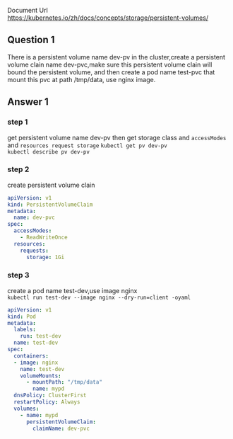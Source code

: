 Document Url  
https://kubernetes.io/zh/docs/concepts/storage/persistent-volumes/
## Question 1
There is a persistent volume name dev-pv in the cluster,create a persistent volume clain name dev-pvc,make sure this persistent volume clain will bound the persistent volume, and then create a pod name test-pvc that mount this pvc at path /tmp/data, use nginx image.

## Answer 1
### step 1
get persistent volume name dev-pv then get storage class and `accessModes` and `resources request storage`
`kubectl get pv dev-pv`  
`kubectl describe pv dev-pv`

### step 2
create persistent volume clain
```yaml
apiVersion: v1
kind: PersistentVolumeClaim
metadata:
  name: dev-pvc
spec:
  accessModes:
    - ReadWriteOnce
  resources:
    requests:
      storage: 1Gi
```
### step 3
create a pod name test-dev,use image nginx  
`kubectl run test-dev --image nginx --dry-run=client -oyaml`
```yaml
apiVersion: v1
kind: Pod
metadata:
  labels:
    run: test-dev
  name: test-dev
spec:
  containers:
  - image: nginx
    name: test-dev
    volumeMounts:
      - mountPath: "/tmp/data"
        name: mypd
  dnsPolicy: ClusterFirst
  restartPolicy: Always
  volumes:
    - name: mypd
      persistentVolumeClaim:
        claimName: dev-pvc
```